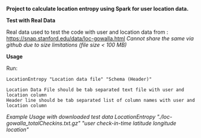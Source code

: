 **Project to calculate location entropy using Spark for user location data.**

**Test with Real Data**

Real data used to test the code with user and location data from : https://snap.stanford.edu/data/loc-gowalla.html
_Cannot share the same via github due to size limitations (file size < 100 MB)_

**Usage**

Run:
 
    LocationEntropy "Location data file" "Schema (Header)"
  
    Location Data File should be tab separated text file with user and location column
    Header line should be tab separated list of column names with user and location column

_Example Usage with downloaded test data 
LocationEntropy "./loc-gowalla_totalCheckins.txt.gz" "user check-in-time latitude longitude location"_